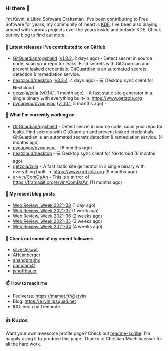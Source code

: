 ### Hi there 👋

I'm Kevin, a Libre Software Craftsman. I've been contributing to Free Software for years,
my community of heart is [KDE](https://kde.org). I've been also playing around with various
projects over the years inside and outside KDE. Check out my blog to find out more.

#### 🔭 Latest releases I've contributed to on GitHub

- [GitGuardian/ggshield](https://github.com/GitGuardian/ggshield) ([v1.8.2](https://github.com/GitGuardian/ggshield/releases/tag/v1.8.2), 2 days ago) - Detect secret in source code, scan your repo for leaks. Find secrets with GitGuardian and prevent leaked credentials. GitGuardian is an automated secrets detection &amp; remediation service.
- [nextcloud/desktop](https://github.com/nextcloud/desktop) ([v3.3.4](https://github.com/nextcloud/desktop/releases/tag/v3.3.4), 4 days ago) - 💻 Desktop sync client for Nextcloud
- [getzola/zola](https://github.com/getzola/zola) ([v0.14.1](https://github.com/getzola/zola/releases/tag/v0.14.1), 1 month ago) - A fast static site generator in a single binary with everything built-in. https://www.getzola.org
- [pyoupyou/pyoupyou](https://github.com/pyoupyou/pyoupyou) ([v1.10.1](https://github.com/pyoupyou/pyoupyou/releases/tag/v1.10.1), 5 months ago) - 

#### 🌱 What I'm currently working on

- [GitGuardian/ggshield](https://github.com/GitGuardian/ggshield) - Detect secret in source code, scan your repo for leaks. Find secrets with GitGuardian and prevent leaked credentials. GitGuardian is an automated secrets detection &amp; remediation service. (4 months ago)
- [pyoupyou/pyoupyou](https://github.com/pyoupyou/pyoupyou) -  (6 months ago)
- [nextcloud/desktop](https://github.com/nextcloud/desktop) - 💻 Desktop sync client for Nextcloud (6 months ago)
- [getzola/zola](https://github.com/getzola/zola) - A fast static site generator in a single binary with everything built-in. https://www.getzola.org (9 months ago)
- [er-vin/ComDaAn](https://github.com/er-vin/ComDaAn) - This is a mirror of https://framagit.org/ervin/ComDaAn (11 months ago)

#### 📜 My recent blog posts

- [Web Review, Week 2021-38](https://ervin.ipsquad.net/blog/2021/09/24/web-review-week-2021-38/) (1 day ago)
- [Web Review, Week 2021-37](https://ervin.ipsquad.net/blog/2021/09/17/web-review-week-2021-37/) (1 week ago)
- [Web Review, Week 2021-36](https://ervin.ipsquad.net/blog/2021/09/10/web-review-week-2021-36/) (2 weeks ago)
- [Web Review, Week 2021-35](https://ervin.ipsquad.net/blog/2021/09/03/web-review-week-2021-35/) (3 weeks ago)
- [Web Review, Week 2021-34](https://ervin.ipsquad.net/blog/2021/08/27/web-review-week-2021-34/) (4 weeks ago)

#### 👯 Check out some of my recent followers

- [silvesterwali](https://github.com/silvesterwali)
- [AHeimberger](https://github.com/AHeimberger)
- [anandprabhu](https://github.com/anandprabhu)
- [damdam41](https://github.com/damdam41)
- [jvhoffbauer](https://github.com/jvhoffbauer)

#### 📫 How to reach me

- Fediverse: https://mamot.fr/@ervin
- Blog: https://ervin.ipsquad.net
- IRC: ervin on freenode

### 👍 Kudos

Want your own awesome profile page? Check out [readme-scribe](https://github.com/muesli/readme-scribe)!
I'm happily using it to produce this page. Thanks to Christian Muehlhaeuser for all the hard work.

